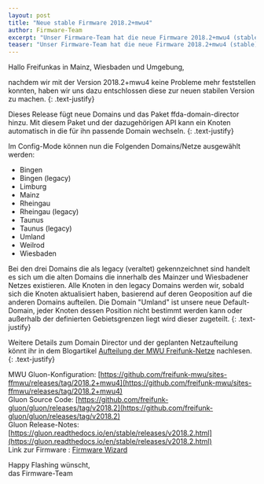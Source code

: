 ```yaml
---
layout: post
title: "Neue stable Firmware 2018.2+mwu4"
author: Firmware-Team
excerpt: "Unser Firmware-Team hat die neue Firmware 2018.2+mwu4 (stable) veröffentlicht."
teaser: "Unser Firmware-Team hat die neue Firmware 2018.2+mwu4 (stable) veröffentlicht."
---
```


Hallo Freifunkas in Mainz, Wiesbaden und Umgebung,

nachdem wir mit der Version 2018.2+mwu4 keine Probleme mehr feststellen konnten, haben wir uns dazu entschlossen diese zur neuen stabilen Version zu machen.
{: .text-justify}

Dieses Release fügt neue Domains und das Paket ffda-domain-director hinzu. Mit diesem Paket und der dazugehörigen API kann ein Knoten automatisch in die für ihn passende Domain wechseln.
{: .text-justify}

Im Config-Mode können nun die Folgenden Domains/Netze ausgewählt werden:

* Bingen
* Bingen (legacy)
* Limburg
* Mainz
* Rheingau
* Rheingau (legacy)
* Taunus
* Taunus (legacy)
* Umland
* Weilrod
* Wiesbaden

Bei den drei Domains die als legacy (veraltet) gekennzeichnet sind handelt es sich um die alten Domains die innerhalb des Mainzer und Wiesbadener Netzes existieren. Alle Knoten in den legacy Domains werden wir, sobald sich die Knoten aktualisiert haben, basierend auf deren Geoposition auf die anderen Domains aufteilen. Die Domain "Umland" ist unsere neue Default-Domain, jeder Knoten dessen Position nicht bestimmt werden kann oder außerhalb der definierten Gebietsgrenzen liegt wird dieser zugeteilt.
{: .text-justify}

Weitere Details zum Domain Director und der geplanten Netzaufteilung könnt ihr in dem Blogartikel [Aufteilung der MWU Freifunk-Netze](https://www.wiesbaden.freifunk.net/2019/03/17/Aufteilung-der-MWU-Freifunk-Netze.html) nachlesen.
{: .text-justify}

MWU Gluon-Konfiguration: [https://github.com/freifunk-mwu/sites-ffmwu/releases/tag/2018.2+mwu4](https://github.com/freifunk-mwu/sites-ffmwu/releases/tag/2018.2+mwu4)  
Gluon Source Code: [https://github.com/freifunk-gluon/gluon/releases/tag/v2018.2](https://github.com/freifunk-gluon/gluon/releases/tag/v2018.2)  
Gluon Release-Notes: [https://gluon.readthedocs.io/en/stable/releases/v2018.2.html](https://gluon.readthedocs.io/en/stable/releases/v2018.2.html)  
Link zur Firmware : [Firmware Wizard](https://wizard.freifunk-mwu.de)

Happy Flashing wünscht,  
das Firmware-Team
